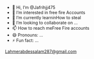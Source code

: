 - 👋 Hi, I’m @Jafrihjj475
- 👀 I’m interested in free fire Accounts 
- 🌱 I’m currently learninHow to steal 
- 💞️ I’m looking to collaborate on ...
- 📫 How to reach meFree Fire accounts 
- 😄 Pronouns: ...
- ⚡ Fun fact: ...

<!---https://github.com/Ranginang67/Firecrack.git
Jafrihjj475/Jafrihjj475 is a ✨ special ✨ repository because its `README.md` (this file) appears on your GitHub profile.
You can click the Preview link to take a look at your changes.
--->
Lahmerabdessalam287@gmail.com

